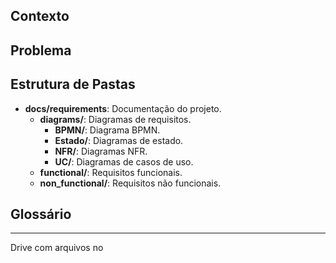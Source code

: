 ## Contexto


## Problema


## Estrutura de Pastas

- **docs/requirements**: Documentação do projeto.
  - **diagrams/**: Diagramas de requisitos.
    - **BPMN/**: Diagrama BPMN.
    - **Estado/**: Diagramas de estado.
    - **NFR/**: Diagramas NFR.
    - **UC/**: Diagramas de casos de uso.
  - **functional/**: Requisitos funcionais.
  - **non_functional/**: Requisitos não funcionais.

## Glossário

---

Drive com arquivos no 

